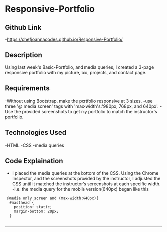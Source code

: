 # Responsive-Portfolio

## Github Link 
-https://chefjoannacodes.github.io/Responsive-Portfolio/

## Description 
Using last week's Basic-Portfolio, and media queries, I created a 3-page responsive portfolio with my picture, bio, projects, and contact page. 

## Requirements
#### 
-Without using Bootstrap, make the portfolio responsive at 3 sizes.
-use three '@ media screen' tags with 'max-width's:'980px, 768px, and 640px'.
-Use the provided screenshots to get my portfolio to match the instructor's portfolio.


## Technologies Used
#### 
-HTML
-CSS
-media queries

## Code Explaination
- I placed the media queries at the bottom of the CSS. Using the Chrome Inspector, and the screenshots provided by the instructor, I adjusted the CSS until it matched the instructor's screenshots at each specific width. 
-i.e. the media query for the mobile version(640px) began like this 
```
 @media only screen and (max-width:640px){
  #masthead {
    position: static;
    margin-bottom: 20px;
  }


```

-------------
